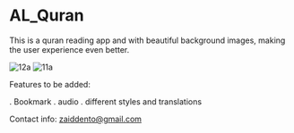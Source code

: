 # AL_Quran

This is a quran reading app and with beautiful background images, making the user experience even better.

![12a](https://user-images.githubusercontent.com/81242678/150671403-87ca0738-88d2-4819-9d53-6431496fbcb2.jpg)
![11a](https://user-images.githubusercontent.com/81242678/150671406-6ac85358-2133-413a-82e6-7376929ca54c.jpg)


Features to be added:

. Bookmark
. audio
. different styles and translations

Contact info:
zaiddento@gmail.com

